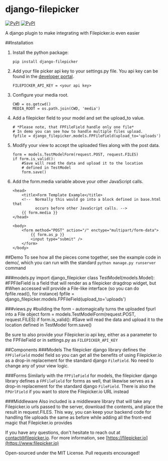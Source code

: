 django-filepicker
=================
[![PyPI](https://img.shields.io/pypi/dm/django-filepicker.svg?maxAge=2592000?style=flat-square)](https://pypi.python.org/pypi/django-filepicker)
[![PyPI](https://img.shields.io/pypi/v/django-filepicker.svg?maxAge=2592000?style=flat-square)](https://pypi.python.org/pypi/django-filepicker)

A django plugin to make integrating with Filepicker.io even easier

##Installation

  1.  Install the python package:

          pip install django-filepicker

  2.  Add your file picker api key to your settings.py file. You api key can be
  found in the [developer portal](https://developers.inkfilepicker.com/apps/).

          FILEPICKER_API_KEY = <your api key>

  3.  Configure your media root.

          CWD = os.getcwd()
          MEDIA_ROOT = os.path.join(CWD, 'media')

  3.  Add a filepicker field to your model and set the upload_to value.

          # *Please note, that FPFileField handle only one file*
          # In demo you can see how to handle multiple files upload.
          fpfile = django_filepicker.models.FPFileField(upload_to='uploads')

  4.  Modify your view to accept the uploaded files along with the post data.

          form = models.TestModelForm(request.POST, request.FILES)
          if form.is_valid():
              #Save will read the data and upload it to the location
              # defined in TestModel
              form.save()

  5.  Add the form.media variable above your other JavaScript calls.

          <head>
              <title>Form Template Example</title>
              <!--  Normally this would go into a block defined in base.html that
                    occurs before other JavaScript calls. -->
              {{ form.media }}
          </head>

          <body>
              <form method="POST" action="/" enctype="multipart/form-data">
                  {{ form.as_p }}
                  <input type="submit" />
              </form>
          </body>

##Demo
To see how all the pieces come together, see the example code in demo/, which you can run with the standard
`python manage.py runserver` command

###models.py
    import django_filepicker
    class TestModel(models.Model):
        #FPFileField is a field that will render as a filepicker dragdrop widget, but
        #When accessed will provide a File-like interface (so you can do fpfile.read(), for instance)
        fpfile = django_filepicker.models.FPFileField(upload_to='uploads')

###views.py
    #building the form - automagically turns the uploaded fpurl into a File object
    form = models.TestModelForm(request.POST, request.FILES)
    if form.is_valid():
        #Save will read the data and upload it to the location defined in TestModel
        form.save()

Be sure to also provide your Filepicker.io api key, either as a parameter to the FPFileField or in settings.py as `FILEPICKER_API_KEY`

##Components
###Models
The filepicker django library defines the `FPFileField` model field so you can get all the benefits of using Filepicker.io as a drop-in replacement for the standard django `FileField`. No need to change any of your view logic.

###Forms
Similarly with the `FPFileField` for models, the filepicker django library defines a `FPFileField` for forms as well, that likewise serves as a drop-in replacement for the standard django `FileField`. There is also the `FPUrlField` if you want to store the Filepicker.io URL instead

###Middleware
Also included is a middleware library that will take any Filepicker.io urls passed to the server, download the contents, and place the result in request.FILES. This way, you can keep your backend code for handling file uploads the same as before while adding all the front-end magic that Filepicker.io provides

If you have any questions, don't hesitate to reach out at [contact@filepicker.io](mailto:contact@filepicker.io). For more information, see [https://filepicker.io](https://www.filepicker.io)

Open-sourced under the MIT License. Pull requests encouraged!
